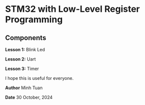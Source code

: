 # STM32 with Low-Level Register Programming

## Components
**Lesson 1:** Blink Led

**Lesson 2:** Uart

**Lesson 3:** Timer

I hope this is useful for everyone.

**Author** Minh Tuan

**Date** 30 October, 2024
